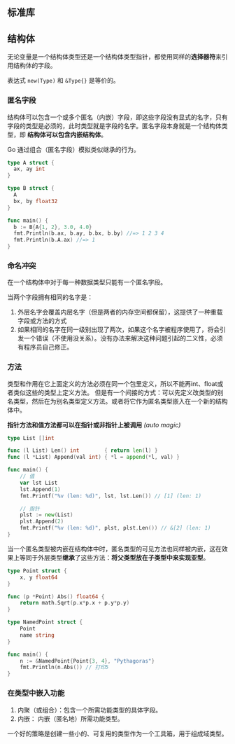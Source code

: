 ## 标准库

## 结构体
无论变量是一个结构体类型还是一个结构体类型指针，都使用同样的**选择器符**来引用结构体的字段。

表达式 `new(Type)` 和 `&Type{}` 是等价的。

### 匿名字段
结构体可以包含一个或多个匿名（内嵌）字段，即这些字段没有显式的名字，只有字段的类型是必须的，此时类型就是字段的名字。匿名字段本身就是一个结构体类型，即 **结构体可以包含内嵌结构体**。  

Go 通过组合（匿名字段）模拟类似继承的行为。

```go
type A struct {
  ax, ay int
}

type B struct {
  A
  bx, by float32
}

func main() {
  b := B{A{1, 2}, 3.0, 4.0}
  fmt.Println(b.ax, b.ay, b.bx, b.by) //=> 1 2 3 4
  fmt.Println(b.A.ax) //=> 1
}
```
### 命名冲突
在一个结构体中对于每一种数据类型只能有一个匿名字段。

当两个字段拥有相同的名字是：

1. 外层名字会覆盖内层名字（但是两者的内存空间都保留），这提供了一种重载字段或方法的方式
2. 如果相同的名字在同一级别出现了两次，如果这个名字被程序使用了，将会引发一个错误（不使用没关系）。没有办法来解决这种问题引起的二义性，必须有程序员自己修正。

### 方法
类型和作用在它上面定义的方法必须在同一个包里定义，所以不能再int、float或者类似这些的类型上定义方法。
但是有一个间接的方式：可以先定义改类型的别名类型，然后在为别名类型定义方法。或者将它作为匿名类型嵌入在一个新的结构体中。  

**指针方法和值方法都可以在指针或非指针上被调用** *(auto magic)*
```go
type List []int

func (l List) Len() int        { return len(l) }
func (l *List) Append(val int) { *l = append(*l, val) }

func main() {
	// 值
	var lst List
	lst.Append(1)
	fmt.Printf("%v (len: %d)", lst, lst.Len()) // [1] (len: 1)

	// 指针
	plst := new(List)
	plst.Append(2)
	fmt.Printf("%v (len: %d)", plst, plst.Len()) // &[2] (len: 1)
}
```

当一个匿名类型被内嵌在结构体中时，匿名类型的可见方法也同样被内嵌，这在效果上等同于外层类型**继承**了这些方法：**将父类型放在子类型中来实现亚型**。

```go
type Point struct {
	x, y float64
}

func (p *Point) Abs() float64 {
	return math.Sqrt(p.x*p.x + p.y*p.y)
}

type NamedPoint struct {
	Point
	name string
}

func main() {
	n := &NamedPoint{Point{3, 4}, "Pythagoras"}
	fmt.Println(n.Abs()) // 打印5
}
```

### 在类型中嵌入功能
1. 内聚（或组合）：包含一个所需功能类型的具体字段。
2. 内嵌： 内嵌（匿名地）所需功能类型。

一个好的策略是创建一些小的、可复用的类型作为一个工具箱，用于组成域类型。





